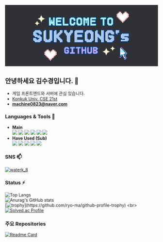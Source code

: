 <div align="center">
  <img src="https://github.com/ksk0823/ksk0823/blob/main/github_Title.png?raw=true"/>
</div>

## 안녕하세요 김수경입니다. 👋
- 게임 프론트엔드와 서버에 관심 있습니다.
- [Konkuk Univ. CSE 21st](https://cse.konkuk.ac.kr)
- **machine0823@naver.com**

### Languages & Tools 💬
- **Main** <br>
 <img src="https://img.shields.io/badge/C%23-239120?style=for-the-badge&logo=c-sharp&logoColor=white"/> <img src="https://img.shields.io/badge/C%2B%2B-00599C?style=for-the-badge&logo=c%2B%2B&logoColor=white"/> <img src="https://img.shields.io/badge/C-00599C?style=for-the-badge&logo=c&logoColor=white"> <img src = "https://img.shields.io/badge/Java-ED8B00?style=for-the-badge&logo=openjdk&logoColor=white"> <img src="https://img.shields.io/badge/Unity-000000?style=for-the-badge&logo=unity&logoColor=white"> <img src="https://img.shields.io/badge/MySQL-005C84?style=for-the-badge&logo=mysql&logoColor=white"> 
- **Have Used (Sub)** <br>
<img src="https://img.shields.io/badge/Python-3776AB?style=for-the-badge&logo=python&logoColor=white"> <img src="https://img.shields.io/badge/JavaScript-F7DF1E?style=for-the-badge&logo=JavaScript&logoColor=white"> <img src="https://img.shields.io/badge/SpringBoot-6DB33F?style=for-the-badge&logo=Spring&logoColor=white"/> <img src="https://img.shields.io/badge/Kotlin-0095D5?&style=for-the-badge&logo=kotlin&logoColor=white"> <img src="https://img.shields.io/badge/Go-00ADD8?style=for-the-badge&logo=go&logoColor=white"> 

### SNS 📫
<p align="left">
<a href="https://instagram.com/waterk_8" target="blank"><img align="center" src="https://raw.githubusercontent.com/rahuldkjain/github-profile-readme-generator/master/src/images/icons/Social/instagram.svg" alt="waterk_8" height="30" width="40" /></a>
</p>

### Status ⚡
![Top Langs](https://github-readme-stats.vercel.app/api/top-langs/?username=ksk0823&hide_progress=true&theme=rose_pin)
<br>
![Anurag's GitHub stats](https://github-readme-stats.vercel.app/api?username=ksk0823&hide=contribs,prs&show_icons=true&theme=rose_pine)
<br>
[![trophy](https://github-profile-trophy.vercel.app/?username=ksk0823&theme=dracula&rank=-C,-?)](https://github.com/ryo-ma/github-profile-trophy)
<br>
[![Solved.ac Profile](http://mazassumnida.wtf/api/generate_badge?boj=ksk0823)](https://solved.ac/ksk0823)

### 주요 Repositories
[![Readme Card](https://github-readme-stats.vercel.app/api/pin/?username=ksk0823&repo=MDMerge&theme=rose_pine)](https://github.com/anuraghazra/github-readme-stats)

<!--
**ksk0823/ksk0823** is a ✨ _special_ ✨ repository because its `README.md` (this file) appears on your GitHub profile.

Here are some ideas to get you started:

- 🔭 I’m currently working on ...
- 🌱 I’m currently learning ...
- 👯 I’m looking to collaborate on ...
- 🤔 I’m looking for help with ...
- 💬 Ask me about ...
- 📫 How to reach me: ...
- 😄 Pronouns: ...
- ⚡ Fun fact: ...
-->
